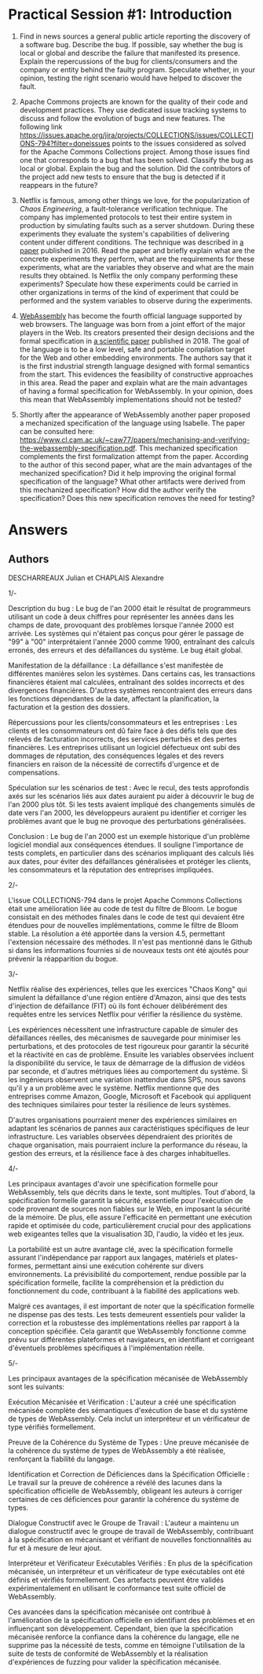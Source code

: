 # Practical Session #1: Introduction

1. Find in news sources a general public article reporting the discovery of a software bug. Describe the bug. If possible, say whether the bug is local or global and describe the failure that manifested its presence. Explain the repercussions of the bug for clients/consumers and the company or entity behind the faulty program. Speculate whether, in your opinion, testing the right scenario would have helped to discover the fault.

2. Apache Commons projects are known for the quality of their code and development practices. They use dedicated issue tracking systems to discuss and follow the evolution of bugs and new features. The following link https://issues.apache.org/jira/projects/COLLECTIONS/issues/COLLECTIONS-794?filter=doneissues points to the issues considered as solved for the Apache Commons Collections project. Among those issues find one that corresponds to a bug that has been solved. Classify the bug as local or global. Explain the bug and the solution. Did the contributors of the project add new tests to ensure that the bug is detected if it reappears in the future?

3. Netflix is famous, among other things we love, for the popularization of *Chaos Engineering*, a fault-tolerance verification technique. The company has implemented protocols to test their entire system in production by simulating faults such as a server shutdown. During these experiments they evaluate the system's capabilities of delivering content under different conditions. The technique was described in [a paper](https://arxiv.org/ftp/arxiv/papers/1702/1702.05843.pdf) published in 2016. Read the paper and briefly explain what are the concrete experiments they perform, what are the requirements for these experiments, what are the variables they observe and what are the main results they obtained. Is Netflix the only company performing these experiments? Speculate how these experiments could be carried in other organizations in terms of the kind of experiment that could be performed and the system variables to observe during the experiments.

4. [WebAssembly](https://webassembly.org/) has become the fourth official language supported by web browsers. The language was born from a joint effort of the major players in the Web. Its creators presented their design decisions and the formal specification in [a scientific paper](https://people.mpi-sws.org/~rossberg/papers/Haas,%20Rossberg,%20Schuff,%20Titzer,%20Gohman,%20Wagner,%20Zakai,%20Bastien,%20Holman%20-%20Bringing%20the%20Web%20up%20to%20Speed%20with%20WebAssembly.pdf) published in 2018. The goal of the language is to be a low level, safe and portable compilation target for the Web and other embedding environments. The authors say that it is the first industrial strength language designed with formal semantics from the start. This evidences the feasibility of constructive approaches in this area. Read the paper and explain what are the main advantages of having a formal specification for WebAssembly. In your opinion, does this mean that WebAssembly implementations should not be tested? 

5.  Shortly after the appearance of WebAssembly another paper proposed a mechanized specification of the language using Isabelle. The paper can be consulted here: https://www.cl.cam.ac.uk/~caw77/papers/mechanising-and-verifying-the-webassembly-specification.pdf. This mechanized specification complements the first formalization attempt from the paper. According to the author of this second paper, what are the main advantages of the mechanized specification? Did it help improving the original formal specification of the language? What other artifacts were derived from this mechanized specification? How did the author verify the specification? Does this new specification removes the need for testing?

# Answers

## Authors
DESCHARREAUX Julian et CHAPLAIS Alexandre

1/- 

Description du bug :
Le bug de l'an 2000 était le résultat de programmeurs utilisant un code à deux chiffres pour représenter les années dans les champs de date, provoquant des problèmes lorsque l'année 2000 est arrivée. Les systèmes qui n'étaient pas conçus pour gérer le passage de "99" à "00" interprétaient l'année 2000 comme 1900, entraînant des calculs erronés, des erreurs et des défaillances du système. Le bug était global.

Manifestation de la défaillance :
La défaillance s'est manifestée de différentes manières selon les systèmes. Dans certains cas, les transactions financières étaient mal calculées, entraînant des soldes incorrects et des divergences financières. D'autres systèmes rencontraient des erreurs dans les fonctions dépendantes de la date, affectant la planification, la facturation et la gestion des dossiers.

Répercussions pour les clients/consommateurs et les entreprises :
Les clients et les consommateurs ont dû faire face à des défis tels que des relevés de facturation incorrects, des services perturbés et des pertes financières. Les entreprises utilisant un logiciel défectueux ont subi des dommages de réputation, des conséquences légales et des revers financiers en raison de la nécessité de correctifs d'urgence et de compensations.

Spéculation sur les scénarios de test :
Avec le recul, des tests approfondis axés sur les scénarios liés aux dates auraient pu aider à découvrir le bug de l'an 2000 plus tôt. Si les tests avaient impliqué des changements simulés de date vers l'an 2000, les développeurs auraient pu identifier et corriger les problèmes avant que le bug ne provoque des perturbations généralisées.

Conclusion :
Le bug de l'an 2000 est un exemple historique d'un problème logiciel mondial aux conséquences étendues. Il souligne l'importance de tests complets, en particulier dans des scénarios impliquant des calculs liés aux dates, pour éviter des défaillances généralisées et protéger les clients, les consommateurs et la réputation des entreprises impliquées.

2/-

L'issue COLLECTIONS-794 dans le projet Apache Commons Collections était une amélioration liée au code de test du filtre de Bloom. Le bogue consistait en des méthodes finales dans le code de test qui devaient être étendues pour de nouvelles implémentations, comme le filtre de Bloom stable. La résolution a été apportée dans la version 4.5, permettant l'extension nécessaire des méthodes. Il n'est pas mentionné dans le Github si dans les informations fournies si de nouveaux tests ont été ajoutés pour prévenir la réapparition du bogue.

3/- 

Netflix réalise des expériences, telles que les exercices "Chaos Kong" qui simulent la défaillance d'une région entière d'Amazon, ainsi que des tests d'injection de défaillance (FIT) où ils font échouer délibérément des requêtes entre les services Netflix pour vérifier la résilience du système.

Les expériences nécessitent une infrastructure capable de simuler des défaillances réelles, des mécanismes de sauvegarde pour minimiser les perturbations, et des protocoles de test rigoureux pour garantir la sécurité et la réactivité en cas de problème. Ensuite les variables observées incluent la disponibilité du service, le taux de démarrage de la diffusion de vidéos par seconde, et d'autres métriques liées au comportement du système.
Si les ingénieurs observent une variation inattendue dans SPS, nous savons qu'il y a un problème avec le système.
Netflix mentionne que des entreprises comme Amazon, Google, Microsoft et Facebook qui appliquent des techniques similaires pour tester la résilience de leurs systèmes.

D'autres organisations pourraient mener des expériences similaires en adaptant les scénarios de pannes aux caractéristiques spécifiques de leur infrastructure. Les variables observées dépendraient des priorités de chaque organisation, mais pourraient inclure la performance du réseau, la gestion des erreurs, et la résilience face à des charges inhabituelles.

4/-

Les principaux avantages d'avoir une spécification formelle pour WebAssembly, tels que décrits dans le texte, sont multiples. Tout d'abord, la spécification formelle garantit la sécurité, essentielle pour l'exécution de code provenant de sources non fiables sur le Web, en imposant la sécurité de la mémoire. De plus, elle assure l'efficacité en permettant une exécution rapide et optimisée du code, particulièrement crucial pour des applications web exigeantes telles que la visualisation 3D, l'audio, la vidéo et les jeux.

La portabilité est un autre avantage clé, avec la spécification formelle assurant l'indépendance par rapport aux langages, matériels et plates-formes, permettant ainsi une exécution cohérente sur divers environnements. La prévisibilité du comportement, rendue possible par la spécification formelle, facilite la compréhension et la prédiction du fonctionnement du code, contribuant à la fiabilité des applications web.

Malgré ces avantages, il est important de noter que la spécification formelle ne dispense pas des tests. Les tests demeurent essentiels pour valider la correction et la robustesse des implémentations réelles par rapport à la conception spécifiée. Cela garantit que WebAssembly fonctionne comme prévu sur différentes plateformes et navigateurs, en identifiant et corrigeant d'éventuels problèmes spécifiques à l'implémentation réelle.

5/- 

Les principaux avantages de la spécification mécanisée de WebAssembly sont les suivants:

Exécution Mécanisée et Vérification : L'auteur a créé une spécification mécanisée complète des sémantiques d'exécution de base et du système de types de WebAssembly. Cela inclut un interpréteur et un vérificateur de type vérifiés formellement.

Preuve de la Cohérence du Système de Types : Une preuve mécanisée de la cohérence du système de types de WebAssembly a été réalisée, renforçant la fiabilité du langage.

Identification et Correction de Déficiences dans la Spécification Officielle : Le travail sur la preuve de cohérence a révélé des lacunes dans la spécification officielle de WebAssembly, obligeant les auteurs à corriger certaines de ces déficiences pour garantir la cohérence du système de types.

Dialogue Constructif avec le Groupe de Travail : L'auteur a maintenu un dialogue constructif avec le groupe de travail de WebAssembly, contribuant à la spécification en mécanisant et vérifiant de nouvelles fonctionnalités au fur et à mesure de leur ajout.

Interpréteur et Vérificateur Exécutables Vérifiés : En plus de la spécification mécanisée, un interpréteur et un vérificateur de type exécutables ont été définis et vérifiés formellement. Ces artefacts peuvent être validés expérimentalement en utilisant le conformance test suite officiel de WebAssembly.

Ces avancées dans la spécification mécanisée ont contribué à l'amélioration de la spécification officielle en identifiant des problèmes et en influençant son développement. Cependant, bien que la spécification mécanisée renforce la confiance dans la cohérence du langage, elle ne supprime pas la nécessité de tests, comme en témoigne l'utilisation de la suite de tests de conformité de WebAssembly et la réalisation d'expériences de fuzzing pour valider la spécification mécanisée.
